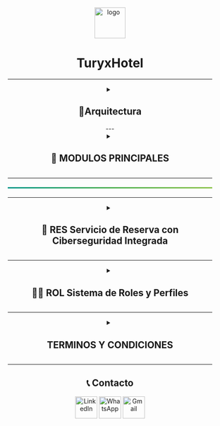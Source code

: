 <div align="center">
   <div style="gap: 10px; padding: 10px 20px;">  
      
 <img width="70" height="70" alt="logo" src="https://github.com/user-attachments/assets/49d3f374-97b2-44c9-a484-a70db38b5620" alt="TuryxHotel_logo" width="250" />
 <h1>TuryxHotel</h1>



---
<details>
 <summary><h2>🌃Arquitectura</h2></summary>

<img width="973" height="617" alt="image" src="https://github.com/user-attachments/assets/07c28638-4bdd-42f3-b56a-af677a0387db"  width="600"/>


</details>
---

<details>
   <summary><h2>🏨 MODULOS PRINCIPALES</h2></summary>
<p align="center">

**TuryxHotel** es una plataforma integral para gestión hotelera con enfoque en **automatización**, **seguridad** y **experiencia del usuario**.

<br>

Este proyecto es **colaborativo**, que esta siendo desarrollado por un equipo, aplicando buenas prácticas y arquitectura escalable para garantizar calidad y mantenibilidad.  

✔ 🔐 Servicio de Reserva con Ciberseguridad Integrada  
✔ 💬 Integración con WhatsApp + Automatización (n8n)
✔ 📲 Servicio de Mensajería Interna
✔ 👥 Grupos Estilo Red Social
✔ 💳 Pasarela de Pago
✔ 🧑‍💼 Sistema de Roles y Perfiles
✔🖼️ Galería de Fotos
✔ 🔐 Autenticación Segura
✔ 🔐 Panel Administrativo


</p>

<div>
   <h2>🔥 MODULOS</h2>
   <table>
      <tr>
         <td>
            <div>
               <h2 align="center">RES Servicio de Reserva con Ciberseguridad Integrada </h2>              
            </div>
         </td>
         <td align="center">
            <ul>
               <li>Gestión de reservas: crear, editar, cancelar</li>
               <li>Ciberseguridad: cifrado AES-256, OAuth2</li>
               <li>validación contra ataques y auditoría.</li>
            </ul>
         </td>
      </tr>
     <tr>
         <td>
            <div>
               <h2 align="center">ROL Sistema de Roles y Perfiles </h2>              
            </div>
         </td>
         <td align="center">
            <p>Perfiles diferenciados: Cliente, Hotel/Empresario (mini landing), y Administrador, cada uno con panel propio.</p>
         </td>
      </tr>
      <tr>
         <td>
            <div>
               <h2 align="center">AUTH Autenticación Segura  </h2>              
            </div>
         </td>
         <td align="center">
            <p>OAuth2 con soporte para Google, Facebook y email. Recuperación de contraseña con tokens seguros y protección contra fuerza bruta.</p>
         </td>
      </tr>
 <tr>
         <td>
            <div>
               <h2 align="center">ADMIN Panel de Administración  </h2>              
            </div>
         </td>
         <td align="center">
            <ul>
               <li>Gestión de roles y perfiles (ROL).</li>
               <li>Gestión de reservas (RES) para monitoreo y auditoría.</li>
               <li>Mensajería (MENS) para moderación.</li>
               <li>Pagos (PAY) para ver reportes y auditoría.</li>
               <li>Integraciones (N8N) para revisar logs de automatización.</li>
            </ul>
         </td>
      </tr>
      <tr>
         <td>
            <div>
               <h2 align="center">MENS Servicio de Mensajería Interna </h2>              
            </div>
         </td>
         <td align="center">
            <p>Chat privado entre usuarios (viajeros y empresarios) con historial, notificaciones y moderación opcional.</p>
         </td>
      </tr>
      <tr>
         <td>
            <div>
               <h2 align="center">SOCIAL Grupos Estilo Red Social  </h2>              
            </div>
         </td>
         <td align="center">
            <p>Creación y gestión de grupos temáticos, roles, y chat grupal para compartir contenido.</p>
         </td>
      </tr>
      <tr>
         <td>
            <div>
               <h2 align="center">PAY Pasarela de Pago  </h2>              
            </div>
         </td>
         <td align="center">
            <p>Integración con Stripe, PayU, MercadoPago o Wompi. Pagos tokenizados, soporte multimoneda y confirmaciones mediante webhooks.</p>
         </td>
      </tr>
      <tr>
         <td>
            <div>
               <h2 align="center">N8N Integración con WhatsApp + Automatización (n8n) </h2>              
            </div>
         </td>
         <td align="center">
            <p>Atogestion y generación de enlaces directos vía WALink, flujos automatizados en n8n para confirmaciones, recordatorios y seguimiento de conversaciones.</p>
         </td>
      </tr>
      <tr>
         <td>
            <div>
               <h2 align="center">PIC Galería de Fotos  </h2>              
            </div>
         </td>
         <td align="center">
            <p>Hoteles pueden subir imágenes comprimidas, categorizadas y optimizadas para dispositivos móviles</p>
         </td>
      </tr>
   </table>
</div>

</details>

---

<hr style="border: none; height: 3px; background: linear-gradient(90deg, #009688, #4CAF50, #8BC34A); margin: 20px 0;">


---

<details>
   <summary><h2>🔐 RES Servicio de Reserva con Ciberseguridad Integrada </h2></summary>

   <ul>
      <h1>GESTION DE RESERVAS</h1>
         <li>☑ RES-001 Creación de reservas</li>
         <li>☑ RES-002 Consulta de reservas existentes</li>
         <li>☑ RES-003 Modificación de Reservas Existentes</li>
         <li>☑ RES-004 Cancelación de Reservas</li>
         <li>☑ RES-005 Cálculo Automático de Precios</li>
         <li>☑ RES-006 Generación de Códigos de Confirmación</li>         

   </ul>

</details>

---

<details>
   <summary><h2>🧑‍💼 ROL Sistema de Roles y Perfiles </h2></summary>

   <ul>
      <h1>CREACION DE ROLES</h1>
         <li>☑ ROL-001 Creación de entidad user para roles</li>
         <li>☑ ROL-002 Creacion de nuevo usuario segun rol</li>
         <li>☑ ROL-003 Encontrar usuarios por rol</li>
         <li>☑ ROL-004 Editar usuarios por rol</li>
         <li>☑ ROL-005 Eliminar usuarios</li>
         <li>☑ ROL-006 Conexion a base de datos</li>
         <li>☑ ROL-007 Encriptar contraseñas bcrypt</li> 
         <li>☑ ROL-008 Estandarizar respuestas JSON</li> 
         <li>☑ ROL-009 Identificador principal en la respuesta debe ser el email</li> 
         <li>☑ ROL-010 Crear Modulo unico para imports de librerias externas</li> 
         <li>☑ ROL-011 Relacionar el rol como coleccion separada</li> 
      

   </ul>

</details>

---

<details>
   <summary><h2> TERMINOS Y CONDICIONES </h2></summary>

<p>
   Condiciones de Colaboración
Este proyecto se desarrolla bajo las siguientes condiciones:
✅ Objetivo actual: aprendizaje, práctica y aplicación de buenas prácticas en desarrollo de software.
✅ Sin remuneración por el momento: Actualmente no hay pagos ni compensaciones, ya que el proyecto está en etapa inicial.
✅ Fines comerciales futuros: Si el proyecto se consolida y comienza a generar ingresos, los colaboradores que aportaron en esta fase inicial serán tenidos en cuenta en la estructura del equipo o en beneficios acordados.
✅ Código compartido y colaborativo: Todo el trabajo será gestionado en repositorios colaborativos y versionado correctamente.
✅ Reconocimiento de autoría: Cada contribución será registrada en la sección de colaboradores y en el historial del repositorio.
</p>

</details>

---

<div align="center">
   <h2>📞 Contacto</h2>
   <a href="https://www.linkedin.com/in/diana-arevalo-168b0925b/">
      <img src="https://github.com/user-attachments/assets/a8263dbd-7b6c-448f-9c08-f2921c73170c" alt="LinkedIn" width="50"></a>
   <a href="https://wa.link/x3dok9">
      <img src="https://github.com/user-attachments/assets/4a5b3f00-7420-4785-b3e8-ec42be6d31f7" alt="WhatsApp" width="50"></a>
   <a href="mailto:nutriadevelop@gmail.com">
      <img src="https://github.com/user-attachments/assets/b0cd5e5c-bfd8-4f2c-ae3a-e0d5defadc76" alt="Gmail" width="50"></a>
   
</div>




